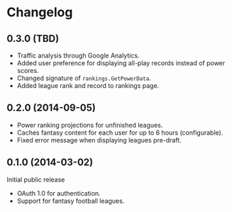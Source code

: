 # Changelog #

## 0.3.0 (TBD) ##

- Traffic analysis through Google Analytics.
- Added user preference for displaying all-play records instead of power scores.
- Changed signature of `rankings.GetPowerData`.
- Added league rank and record to rankings page.

## 0.2.0 (2014-09-05) ##

- Power ranking projections for unfinished leagues.
- Caches fantasy content for each user for up to 6 hours (configurable).
- Fixed error message when displaying leagues pre-draft.

## 0.1.0 (2014-03-02) ##

Initial public release

- OAuth 1.0 for authentication.
- Support for fantasy football leagues.

